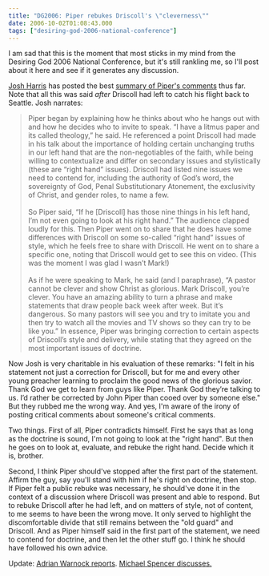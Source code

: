 ```yaml
---
title: "DG2006: Piper rebukes Driscoll's \"cleverness\""
date: 2006-10-02T01:08:43.000
tags: ["desiring-god-2006-national-conference"]
---
```


I am sad that this is the moment that most sticks in my mind from the Desiring God 2006 National Conference, but it's still rankling me, so I'll post about it here and see if it generates any discussion.

[Josh Harris](http://joshharrisblogson.blogspot.com) has posted the best [summary of Piper's comments](http://joshharrisblogson.blogspot.com/2006/10/desiring-god-2006-day-two.html) thus far. Note that all this was said _after_ Driscoll had left to catch his flight back to Seattle. Josh narrates:

> Piper began by explaining how he thinks about who he hangs out with and how he decides who to invite to speak. “I have a litmus paper and its called theology,” he said. He referenced a point Driscoll had made in his talk about the importance of holding certain unchanging truths in our left hand that are the non-negotiables of the faith, while being willing to contextualize and differ on secondary issues and stylistically (these are “right hand” issues). Driscoll had listed nine issues we need to contend for, including the authority of God’s word, the sovereignty of God, Penal Substitutionary Atonement, the exclusivity of Christ, and gender roles, to name a few.  
> <br/>
> So Piper said, “If he \[Driscoll\] has those nine things in his left hand, I’m not even going to look at his right hand.” The audience clapped loudly for this. Then Piper went on to share that he does have some differences with Driscoll on some so-called “right hand” issues of style, which he feels free to share with Driscoll. He went on to share a specific one, noting that Driscoll would get to see this on video. (This was the moment I was glad I wasn’t Mark!)  
> <br/>
> As if he were speaking to Mark, he said (and I paraphrase), “A pastor cannot be clever and show Christ as glorious. Mark Driscoll, you’re clever. You have an amazing ability to turn a phrase and make statements that draw people back week after week. But it’s dangerous. So many pastors will see you and try to imitate you and then try to watch all the movies and TV shows so they can try to be like you.” In essence, Piper was bringing correction to certain aspects of Driscoll’s style and delivery, while stating that they agreed on the most important issues of doctrine.

Now Josh is very charitable in his evaluation of these remarks: "I felt in his statement not just a correction for Driscoll, but for me and every other young preacher learning to proclaim the good news of the glorious savior. Thank God we get to learn from guys like Piper. Thank God they’re talking to us. I’d rather be corrected by John Piper than cooed over by someone else." But they rubbed me the wrong way. And yes, I'm aware of the irony of posting critical comments about someone's critical comments.

Two things. First of all, Piper contradicts himself. First he says that as long as the doctrine is sound, I'm not going to look at the "right hand". But then he goes on to look at, evaluate, and rebuke the right hand. Decide which it is, brother.

Second, I think Piper should've stopped after the first part of the statement. Affirm the guy, say you'll stand with him if he's right on doctrine, then stop. If Piper felt a public rebuke was necessary, he should've done it in the context of a discussion where Driscoll was present and able to respond. But to rebuke Driscoll after he had left, and on matters of style, not of content, to me seems to have been the wrong move. It only served to highlight the discomfortable divide that still remains between the "old guard" and Driscoll. And as Piper himself said in the first part of the statement, we need to contend for doctrine, and then let the other stuff go. I think he should have followed his own advice.

Update: [Adrian Warnock reports](http://www.adrian.warnock.info/2006/10/dg06-when-josh-harris-was-glad-he.htm). [Michael Spencer discusses.](http://www.boarsheadtavern.com/archives/2006/10/01/1145309.html)
